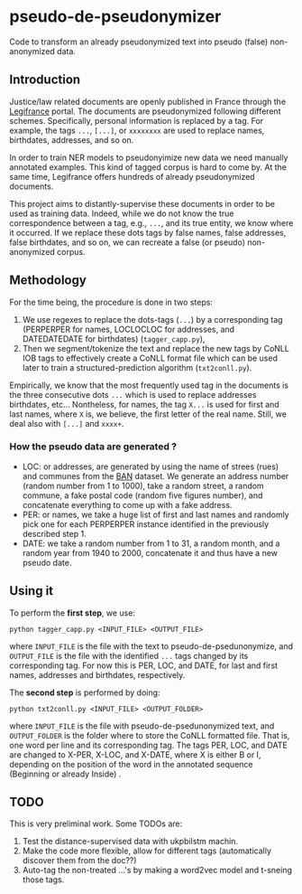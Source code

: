 # pseudo-de-pseudonymizer
Code to transform an already pseudonymized text into pseudo (false) non-anonymized data.

## Introduction

Justice/law related documents are openly published in France through the [Legifrance](https://www.legifrance.gouv.fr/) portal. The documents are pseudonymized following different schemes. Specifically, personal information is replaced by a tag. For example,
the tags `...`, `[...]`, or `xxxxxxxx` are used to replace names, birthdates, addresses, and so on.

In order to train NER models to pseudonyimize new data we need manually annotated examples. This kind of tagged corpus is hard to come by. At the same time, Legifrance offers hundreds of already pseudonymized documents. 

This project aims to distantly-supervise these documents in order to be used as training data. Indeed, while we do not know the true correspondence between a tag, e.g., `...`, and its true entity, we know where it occurred. If we replace these dots tags by false names, false addresses, false birthdates, and so on, we can recreate a false (or pseudo) non-anonymized corpus. 

## Methodology

For the time being, the procedure is done in two steps:

1. We use regexes to replace the dots-tags (`...`) by a corresponding tag (PERPERPER for names, LOCLOCLOC for addresses, and DATEDATEDATE for birthdates)  (`tagger_capp.py`),
2. Then we segment/tokenize the text and replace the new tags by CoNLL IOB tags to effectively create a CoNLL format file which can be used later to train a structured-prediction algorithm (`txt2conll.py`).

Empirically, we know that the most frequently used tag in the documents is the three consecutive dots `...` which is used to replace addresses  birthdates, etc... Nontheless, for names,  the tag `X...` is used for first and last names, where `X` is, we believe, the first letter of the real name. Still, we deal also with `[...]` and `xxxx+`.

### How the pseudo data are generated ?
* LOC: or addresses, are generated by using the name of strees (rues) and communes from the [BAN](https://www.data.gouv.fr/fr/datasets/base-adresse-nationale/) dataset. We generate an address number (random number from 1 to 1000), take a random street, a random commune, a fake postal code (random five figures number), and concatenate everything to come up with a fake address.
* PER: or names, we take a huge list of first and last names and randomly pick one for each PERPERPER instance identified in the previously described step 1.
* DATE: we take a random number from 1 to 31, a random month, and a random year from 1940 to 2000, concatenate it and thus have a new pseudo date.

## Using it

To perform the **first step**, we use:

    python tagger_capp.py <INPUT_FILE> <OUTPUT_FILE>

where `INPUT_FILE` is the file with the text to pseudo-de-psedunonymize, and `OUTPUT_FILE` is the file with the identified `...` tags changed by its corresponding tag. For now this is PER, LOC, and DATE, for last and first names, addresses and birthdates, respectively.

The **second step** is performed by doing:
    
    python txt2conll.py <INPUT_FILE> <OUTPUT_FOLDER>

where `INPUT_FILE` is the file with pseudo-de-psedunonymized text, and `OUTPUT_FOLDER` is the folder where to store the CoNLL formatted file. That is, one word per line and its corresponding tag. The tags PER, LOC, and DATE are changed to X-PER, X-LOC, and X-DATE, where X is either B or I, depending on the position of the word in the annotated sequence (Beginning or already Inside) .

## TODO
This is very preliminal work. Some TODOs are:
1. Test the distance-supervised data with ukpbilstm machin.
2. Make the code more flexible, allow for different tags (automatically discover them from the doc??) 
3. Auto-tag the non-treated ...'s by making a word2vec model and t-sneing those tags.
